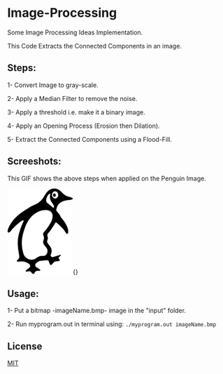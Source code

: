 # Image-Processing
Some Image Processing Ideas Implementation.

This Code Extracts the Connected Components in an image.

## Steps:

  1- Convert Image to gray-scale.
  
  2- Apply a Median Filter to remove the noise.
  
  3- Apply a threshold i.e. make it a binary image.
  
  4- Apply an Opening Process (Erosion then Dilation).
  
  5- Extract the Connected Components using a Flood-Fill.
  
  
## Screeshots:

  This GIF shows the above steps when applied on the Penguin Image.
  
  ![Penguin GIF](Penguin-Steps.gif){}
  
## Usage:

  1- Put a bitmap -imageName.bmp- image in the "input" folder.
  
  2- Run myprogram.out in terminal using: `./myprogram.out imageName.bmp`
  
## License

[MIT](https://choosealicense.com/licenses/mit/)
 
